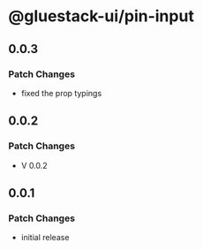 # @gluestack-ui/pin-input

## 0.0.3

### Patch Changes

- fixed the prop typings

## 0.0.2

### Patch Changes

- V 0.0.2

## 0.0.1

### Patch Changes

- initial release
